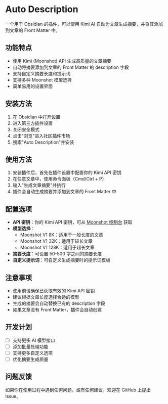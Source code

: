 # Auto Description

一个用于 Obsidian 的插件，可以使用 Kimi AI 自动为文章生成摘要，并将其添加到文章的 Front Matter 中。

## 功能特点

- 使用 Kimi (Moonshot) API 生成高质量的文章摘要
- 自动将摘要添加到文章的 Front Matter 的 description 字段
- 支持自定义摘要长度和提示词
- 支持多种 Moonshot 模型选择
- 简单易用的设置界面

## 安装方法

1. 在 Obsidian 中打开设置
2. 进入第三方插件设置
3. 关闭安全模式
4. 点击"浏览"进入社区插件市场
5. 搜索"Auto Description"并安装

## 使用方法

1. 安装插件后，首先在插件设置中配置你的 Kimi API 密钥
2. 在任意文章中，使用命令面板（Cmd/Ctrl + P）
3. 输入"生成文章摘要"并执行
4. 插件会自动生成摘要并添加到文章的 Front Matter 中

## 配置选项

- **API 密钥**：你的 Kimi API 密钥，可从 [Moonshot 控制台](https://platform.moonshot.cn/console/api-keys) 获取
- **模型选择**：
  - Moonshot V1 8K：适用于一般长度的文章
  - Moonshot V1 32K：适用于较长文章
  - Moonshot V1 128K：适用于超长文章
- **摘要长度**：可设置 50-500 字之间的摘要长度
- **自定义提示词**：可自定义生成摘要时的提示词模板

## 注意事项

- 使用前请确保已获取有效的 Kimi API 密钥
- 建议根据文章长度选择合适的模型
- 生成的摘要会自动替换已有的 description 字段
- 如果文章没有 Front Matter，插件会自动创建

## 开发计划

- [ ] 支持更多 AI 模型接口
- [ ] 添加批量处理功能
- [ ] 支持更多自定义选项
- [ ] 优化摘要生成质量

## 问题反馈

如果你在使用过程中遇到任何问题，或有任何建议，欢迎在 GitHub 上提出 Issue。
